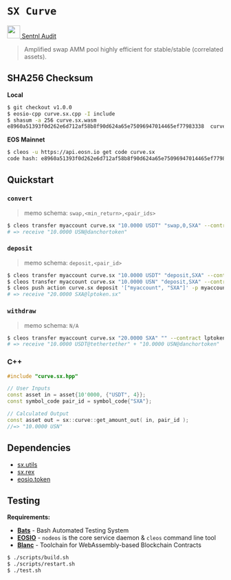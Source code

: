 # **`SX Curve`**

<a href="https://s3.eu-central-1.wasabisys.com/audit-certificates/Smart%20Contract%20Audit%20Certificate%20-%20Sx.curve-final.pdf"><img height=30px src="https://sentnl.io/static/media/sentnl-logo.e5ce1ec4.png" /> Sentnl Audit</a>

> Amplified swap AMM pool highly efficient for stable/stable (correlated assets).

## SHA256 Checksum

**Local**
```bash
$ git checkout v1.0.0
$ eosio-cpp curve.sx.cpp -I include
$ shasum -a 256 curve.sx.wasm
e8960a51393f0d262e6d712af58b8f90d624a65e75096947014465ef77983338  curve.sx.wasm
```

**EOS Mainnet**
```bash
$ cleos -u https://api.eosn.io get code curve.sx
code hash: e8960a51393f0d262e6d712af58b8f90d624a65e75096947014465ef77983338
```

## Quickstart

### `convert`

> memo schema: `swap,<min_return>,<pair_ids>`

```bash
$ cleos transfer myaccount curve.sx "10.0000 USDT" "swap,0,SXA" --contract tethertether
# => receive "10.0000 USN@danchortoken"
```

### `deposit`

> memo schema: `deposit,<pair_id>`

```bash
$ cleos transfer myaccount curve.sx "10.0000 USDT" "deposit,SXA" --contract tethertether
$ cleos transfer myaccount curve.sx "10.0000 USN" "deposit,SXA" --contract danchortoken
$ cleos push action curve.sx deposit '["myaccount", "SXA"]' -p myaccount
# => receive "20.0000 SXA@lptoken.sx"
```

### `withdraw`

> memo schema: `N/A`

```bash
$ cleos transfer myaccount curve.sx "20.0000 SXA" "" --contract lptoken.sx
# => receive "10.0000 USDT@tethertether" + "10.0000 USN@danchortoken"
```

### C++

```c++
#include "curve.sx.hpp"

// User Inputs
const asset in = asset{10'0000, {"USDT", 4}};
const symbol_code pair_id = symbol_code{"SXA"};

// Calculated Output
const asset out = sx::curve::get_amount_out( in, pair_id );
//=> "10.0000 USN"
```

## Dependencies

- [sx.utils](https://github.com/stableex/sx.utils)
- [sx.rex](https://github.com/stableex/sx.rex)
- [eosio.token](https://github.com/EOSIO/eosio.contracts)

## Testing

**Requirements:**

- [**Bats**](https://github.com/sstephenson/bats) - Bash Automated Testing System
- [**EOSIO**](https://github.com/EOSIO/eos) - `nodeos` is the core service daemon & `cleos` command line tool
- [**Blanc**](https://github.com/turnpike/blanc) - Toolchain for WebAssembly-based Blockchain Contracts

```bash
$ ./scripts/build.sh
$ ./scripts/restart.sh
$ ./test.sh
```
